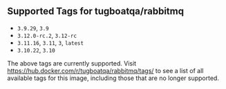 ## Supported Tags for tugboatqa/rabbitmq

* `3.9.29`, `3.9`
* `3.12.0-rc.2`, `3.12-rc`
* `3.11.16`, `3.11`, `3`, `latest`
* `3.10.22`, `3.10`

The above tags are currently supported. Visit https://hub.docker.com/r/tugboatqa/rabbitmq/tags/ to see a list of all available tags for this image, including those that are no longer supported.
